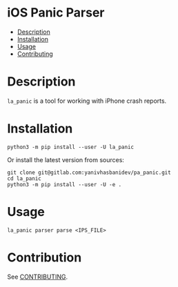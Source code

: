 # iOS Panic Parser

- [Description](#description)
- [Installation](#installation)
- [Usage](#usage)
- [Contributing](#contribution)

# Description

`la_panic` is a tool for working with iPhone crash reports.

# Installation
```shell
python3 -m pip install --user -U la_panic
```

Or install the latest version from sources:

```shell
git clone git@gitlab.com:yanivhasbanidev/pa_panic.git
cd la_panic
python3 -m pip install --user -U -e .
```

# Usage
```shell
la_panic parser parse <IPS_FILE>
```

# Contribution
See [CONTRIBUTING](CONTRIBUTING.md).
